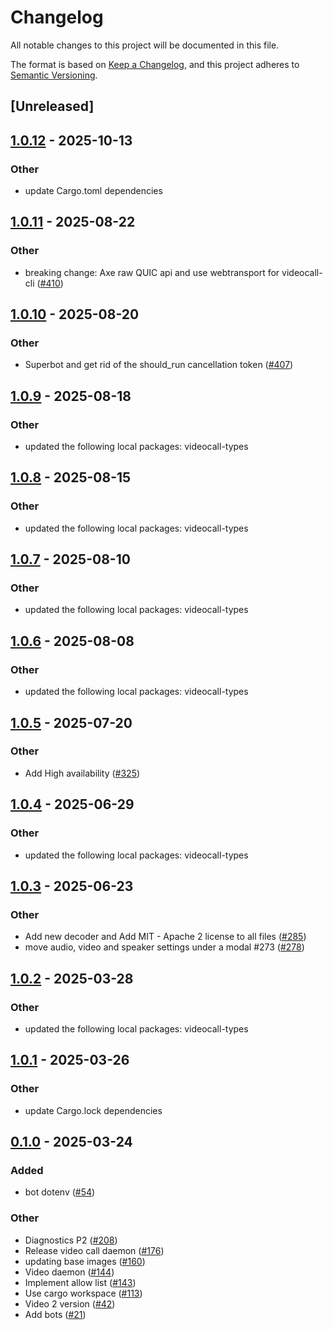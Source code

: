 # Changelog

All notable changes to this project will be documented in this file.

The format is based on [Keep a Changelog](https://keepachangelog.com/en/1.0.0/),
and this project adheres to [Semantic Versioning](https://semver.org/spec/v2.0.0.html).

## [Unreleased]

## [1.0.12](https://github.com/security-union/videocall-rs/compare/bot-v1.0.11...bot-v1.0.12) - 2025-10-13

### Other

- update Cargo.toml dependencies

## [1.0.11](https://github.com/security-union/videocall-rs/compare/bot-v1.0.10...bot-v1.0.11) - 2025-08-22

### Other

- breaking change: Axe raw QUIC api and use webtransport for videocall-cli ([#410](https://github.com/security-union/videocall-rs/pull/410))

## [1.0.10](https://github.com/security-union/videocall-rs/compare/bot-v1.0.9...bot-v1.0.10) - 2025-08-20

### Other

- Superbot and get rid of the should_run cancellation token ([#407](https://github.com/security-union/videocall-rs/pull/407))

## [1.0.9](https://github.com/security-union/videocall-rs/compare/bot-v1.0.8...bot-v1.0.9) - 2025-08-18

### Other

- updated the following local packages: videocall-types

## [1.0.8](https://github.com/security-union/videocall-rs/compare/bot-v1.0.7...bot-v1.0.8) - 2025-08-15

### Other

- updated the following local packages: videocall-types

## [1.0.7](https://github.com/security-union/videocall-rs/compare/bot-v1.0.6...bot-v1.0.7) - 2025-08-10

### Other

- updated the following local packages: videocall-types

## [1.0.6](https://github.com/security-union/videocall-rs/compare/bot-v1.0.5...bot-v1.0.6) - 2025-08-08

### Other

- updated the following local packages: videocall-types

## [1.0.5](https://github.com/security-union/videocall-rs/compare/bot-v1.0.4...bot-v1.0.5) - 2025-07-20

### Other

- Add High availability ([#325](https://github.com/security-union/videocall-rs/pull/325))

## [1.0.4](https://github.com/security-union/videocall-rs/compare/bot-v1.0.3...bot-v1.0.4) - 2025-06-29

### Other

- updated the following local packages: videocall-types

## [1.0.3](https://github.com/security-union/videocall-rs/compare/bot-v1.0.2...bot-v1.0.3) - 2025-06-23

### Other

- Add new decoder and Add MIT - Apache 2 license to all files ([#285](https://github.com/security-union/videocall-rs/pull/285))
- move audio, video and speaker settings under a modal #273 ([#278](https://github.com/security-union/videocall-rs/pull/278))

## [1.0.2](https://github.com/security-union/videocall-rs/compare/bot-v1.0.1...bot-v1.0.2) - 2025-03-28

### Other

- updated the following local packages: videocall-types

## [1.0.1](https://github.com/security-union/videocall-rs/compare/bot-v1.0.0...bot-v1.0.1) - 2025-03-26

### Other

- update Cargo.lock dependencies

## [0.1.0](https://github.com/security-union/videocall-rs/releases/tag/bot-v0.1.0) - 2025-03-24

### Added

- bot dotenv ([#54](https://github.com/security-union/videocall-rs/pull/54))

### Other

- Diagnostics P2 ([#208](https://github.com/security-union/videocall-rs/pull/208))
- Release video call daemon ([#176](https://github.com/security-union/videocall-rs/pull/176))
- updating base images ([#160](https://github.com/security-union/videocall-rs/pull/160))
- Video daemon ([#144](https://github.com/security-union/videocall-rs/pull/144))
- Implement allow list ([#143](https://github.com/security-union/videocall-rs/pull/143))
- Use cargo workspace ([#113](https://github.com/security-union/videocall-rs/pull/113))
- Video 2 version ([#42](https://github.com/security-union/videocall-rs/pull/42))
- Add bots ([#21](https://github.com/security-union/videocall-rs/pull/21))
